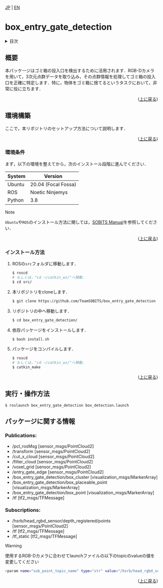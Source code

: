 <a name="readme-top"></a>

[JP](README.md) | [EN](README_en.md)

# box_entry_gate_detection

<!-- 目次 -->
<details>
  <summary>目次</summary>
  <ol>
    <li>
      <a href="#概要">概要</a>
    </li>
    <li>
      <a href="#環境構築">環境構築</a>
      <ul>
        <li><a href="#環境条件">環境条件</a></li>
        <li><a href="#インストール方法">インストール方法</a></li>
      </ul>
    </li>
    <li><a href="#実行操作方法">実行・操作方法</a></li>
    <!-- <li><a href="#contributing">Contributing</a></li> -->
    <!-- <li><a href="#license">License</a></li> -->
  </ol>
</details>

## 概要
本パッケージはゴミ箱の投入口を検出するために活用されます．RGB-Dカメラを用いて，3次元点群データを取り込み，その点群情報を処理してゴミ箱の投入口を正確に特定します．特に，物体をゴミ箱に捨てるというタスクにおいて，非常に役に立ちます．

<p align="right">(<a href="#readme-top">上に戻る</a>)</p>

<!-- セットアップ -->
## 環境構築

ここで，本リポジトリのセットアップ方法について説明します．

<p align="right">(<a href="#readme-top">上に戻る</a>)</p>

### 環境条件

まず，以下の環境を整えてから，次のインストール段階に進んでください．

| System  | Version |
| ------------- | ------------- |
| Ubuntu | 20.04 (Focal Fossa) |
| ROS | Noetic Ninjemys |
| Python | 3.8 |

> [!NOTE]
> `Ubuntu`や`ROS`のインストール方法に関しては，[SOBITS Manual](https://github.com/TeamSOBITS/sobits_manual#%E9%96%8B%E7%99%BA%E7%92%B0%E5%A2%83%E3%81%AB%E3%81%A4%E3%81%84%E3%81%A6)を参照してください．

<p align="right">(<a href="#readme-top">上に戻る</a>)</p>

### インストール方法
1. ROSの`src`フォルダに移動します．
   ```sh
   $ roscd
   # もしくは，"cd ~/catkin_ws/"へ移動．
   $ cd src/
   ```
2. 本リポジトリをcloneします．
   ```sh
   $ git clone https://github.com/TeamSOBITS/box_entry_gate_detection
   ```
3. リポジトリの中へ移動します．
   ```sh
   $ cd box_entry_gate_detection/
   ```
4. 依存パッケージをインストールします．
   ```sh
   $ bash install.sh
   ```
5. パッケージをコンパイルします．
   ```sh
   $ roscd
   # もしくは，"cd ~/catkin_ws/"へ移動．
   $ catkin_make
   ```
<p align="right">(<a href="#readme-top">上に戻る</a>)</p>


## 実行・操作方法
```
$ roslaunch box_entry_gate_detection box_detection.launch
```

## パッケージに関する情報
### Publications:
* /pcl_rosMsg [sensor_msgs/PointCloud2]
* /transform [sensor_msgs/PointCloud2]
* /cut_x_cloud [sensor_msgs/PointCloud2]
* /filter_cloud [sensor_msgs/PointCloud2]
* /voxel_grid [sensor_msgs/PointCloud2]
* /entry_gate_edge [sensor_msgs/PointCloud2]
* /box_entry_gate_detection/box_cluster [visualization_msgs/MarkerArray]
* /box_entry_gate_detection/box_placeable_point [visualization_msgs/MarkerArray]
* /box_entry_gate_detection/box_point [visualization_msgs/MarkerArray]
* /tf [tf2_msgs/TFMessage]

### Subscriptions:
 * /hsrb/head_rgbd_sensor/depth_registered/points [sensor_msgs/PointCloud2]
 * /tf [tf2_msgs/TFMessage]
 * /tf_static [tf2_msgs/TFMessage]

> [!WARNING]
> 使用するRGB-Dカメラに合わせてlaunchファイルの以下のtopicのvalueの値を変更してください
```bash
<param name="sub_point_topic_name" type="str" value="/hsrb/head_rgbd_sensor/depth/points"/>
```

<p align="right">(<a href="#readme-top">上に戻る</a>)</p>
